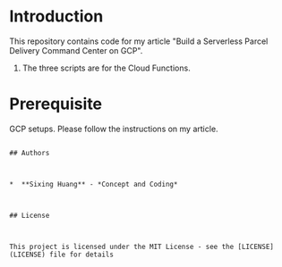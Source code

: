 

# Introduction


This repository contains code for my article "Build a Serverless Parcel Delivery Command Center on GCP".

1. The three scripts are for the Cloud Functions.

  

# Prerequisite

GCP setups. Please follow the instructions on my article.


```

## Authors

  

*  **Sixing Huang** - *Concept and Coding*

  

## License

  

This project is licensed under the MIT License - see the [LICENSE](LICENSE) file for details
